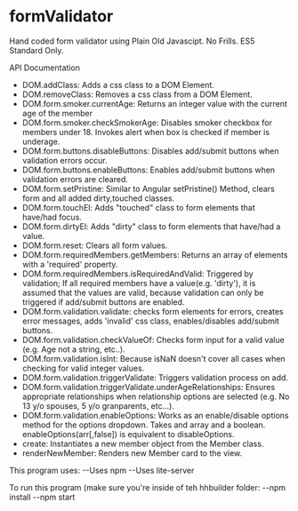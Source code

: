 # formValidator
Hand coded form validator using Plain Old Javascipt. No Frills. ES5 Standard Only.

API Documentation
- DOM.addClass: Adds a css class to a DOM Element.
- DOM.removeClass: Removes a css class from a DOM Element.
- DOM.form.smoker.currentAge: Returns an integer value with the current age of the member
- DOM.form.smoker.checkSmokerAge: Disables smoker checkbox for members under 18. Invokes alert when box is 
  checked if member is underage.
- DOM.form.buttons.disableButtons: Disables add/submit buttons when validation errors occur.
- DOM.form.buttons.enableButtons: Enables add/submit buttons when validation errors are cleared.
- DOM.form.setPristine: Similar to Angular setPristine() Method, clears form and all added dirty,touched
  classes.
- DOM.form.touchEl: Adds "touched" class to form elements that have/had focus.
- DOM.form.dirtyEl: Adds "dirty" class to form elements that have/had a value.
- DOM.form.reset: Clears all form values.
- DOM.form.requiredMembers.getMembers: Returns an array of elements with a 'required' property.
- DOM.form.requiredMembers.isRequiredAndValid: Triggered by validation; If all required members have a 
  value(e.g. 'dirty'), it is assumed that the values are valid, because validation can only be triggered if add/submit buttons are enabled.
- DOM.form.validation.validate: checks form elements for errors, creates error messages, adds 'invalid' css 
  class, enables/disables add/submit buttons.
- DOM.form.validation.checkValueOf: Checks form input for a valid value (e.g. Age not a string, etc..).
- DOM.form.validation.isInt: Because isNaN doesn't cover all cases when checking for valid integer values.
- DOM.form.validation.triggerValidate: Triggers validation process on add.
- DOM.form.validation.triggerValidate.underAgeRelationships: Ensures appropriate relationships when 
  relationship options are selected (e.g. No 13 y/o spouses, 5 y/o granparents, etc...).
- DOM.form.validation.enableOptions: Works as an enable/disable options method for the options dropdown. 
  Takes and array and a boolean. enableOptions(arr[,false]) is equivalent to disableOptions.
- create: Instantiates a new member object from the Member class.
- renderNewMember: Renders new Member card to the view.

This program uses: 
--Uses npm
--Uses lite-server

To run this program (make sure you're inside of teh hhbuilder folder:
--npm install
--npm start
